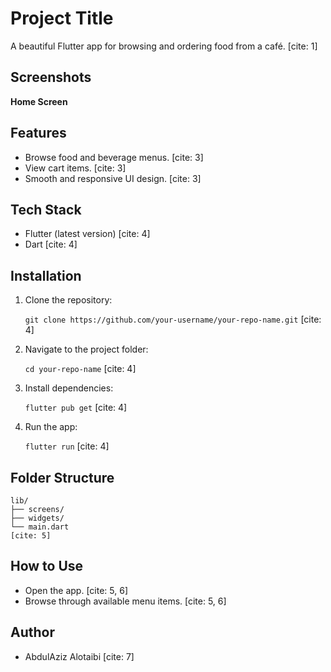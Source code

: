 # Project Title

A beautiful Flutter app for browsing and ordering food from a café. [cite: 1]

## Screenshots

**Home Screen**

## Features

- Browse food and beverage menus. [cite: 3]
- View cart items. [cite: 3]
- Smooth and responsive UI design. [cite: 3]

## Tech Stack

- Flutter (latest version) [cite: 4]
- Dart [cite: 4]

## Installation

1.  Clone the repository:

    `git clone https://github.com/your-username/your-repo-name.git` [cite: 4]

2.  Navigate to the project folder:

    `cd your-repo-name` [cite: 4]

3.  Install dependencies:

    `flutter pub get` [cite: 4]

4.  Run the app:

    `flutter run` [cite: 4]

## Folder Structure

    lib/
    ├── screens/
    ├── widgets/
    └── main.dart
    [cite: 5]

## How to Use

- Open the app. [cite: 5, 6]
- Browse through available menu items. [cite: 5, 6]

## Author

- AbdulAziz Alotaibi [cite: 7]
